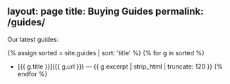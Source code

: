 layout: page
title: Buying Guides
permalink: /guides/
---

Our latest guides:

{% assign sorted = site.guides | sort: 'title' %}
{% for g in sorted %}
- [{{ g.title }}]({{ g.url }}) — {{ g.excerpt | strip_html | truncate: 120 }}
{% endfor %}
